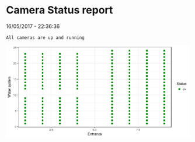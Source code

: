Camera Status report
================
16/05/2017 - 22:36:36

    All cameras are up and running

![](camreport_files/figure-markdown_github/unnamed-chunk-2-1.png)
